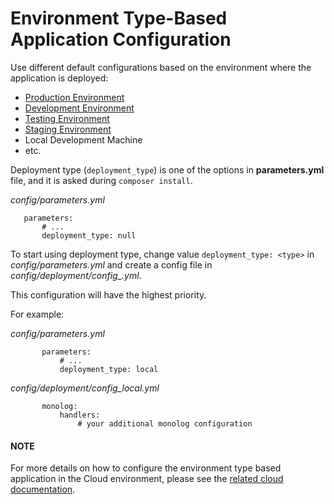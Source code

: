 <a id="environment-type-based-configuration"></a>

# Environment Type-Based Application Configuration

Use different default configurations based on the environment where the application is deployed:

* <a href="https://doc.oroinc.com/cloud/environments/#production-environment" target="_blank">Production Environment</a>
* <a href="https://doc.oroinc.com/cloud/environments/#development-environment" target="_blank">Development Environment</a>
* <a href="https://doc.oroinc.com/cloud/environments/#testing-environment" target="_blank">Testing Environment</a>
* <a href="https://doc.oroinc.com/cloud/environments/#staging-environment" target="_blank">Staging Environment</a>
* Local Development Machine
* etc.

Deployment type (`deployment_type`) is one of the options in **parameters.yml** file, and it is asked during `composer install`.

*config/parameters.yml*
```text
   parameters:
       # ...
       deployment_type: null
```

To start using deployment type, change value `deployment_type: <type>` in *config/parameters.yml* and create a config file in *config/deployment/config_<type>.yml*.

This configuration will have the highest priority.

For example:

*config/parameters.yml*
```text
       parameters:
           # ...
           deployment_type: local
```

*config/deployment/config_local.yml*
```text
       monolog:
           handlers:
               # your additional monolog configuration
```

#### NOTE
For more details on how to configure the environment type based application in the Cloud environment, please see the <a href="https://doc.oroinc.com/cloud/maintenance/env-vars/" target="_blank">related cloud documentation</a>.

<!-- Frontend -->
